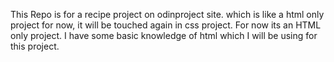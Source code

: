 This Repo is for a recipe project on odinproject site. which is like a html only project for now, it will be touched again in css project. For now its an HTML only project. I have some basic knowledge of html which I will be using for this project.
